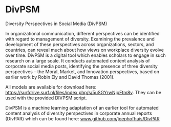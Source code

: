# DivPSM
Diversity Perspectives in Social Media (DivPSM)

In organizational communication, different perspectives can be identified with regard to management of diversity. Examining the prevalence and development of these perspectives across organizations, sectors, and countries, can reveal much about how views on workplace diversity evolve over time. DivPSM is a digital tool which enables scholars to engage in such research on a large scale. It conducts automated content analysis of corporate social media posts, identifying the presence of three diversity perspectives – the Moral, Market, and Innovation perspectives, based on earlier work by Robin Ely and David Thomas (2001).

All models are available for download here: https://surfdrive.surf.nl/files/index.php/s/5uSGYrwNjpFtm8v. They can be used with the provided DIVPSM script.

DivPSM is a machine learning adaptation of an earlier tool for automated content analysis of diversity perspectives in corporate annual reports (DivPAR) which can be found here: www.github.com/joephofhuis/DivPAR

